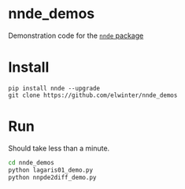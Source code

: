 # nnde_demos

Demonstration code for the [`nnde` package](https://github.com/elwinter/nnde)

# Install
```
pip install nnde --upgrade
git clone https://github.com/elwinter/nnde_demos
```

# Run

Should take less than a minute.

```bash
cd nnde_demos
python lagaris01_demo.py
python nnpde2diff_demo.py
```
